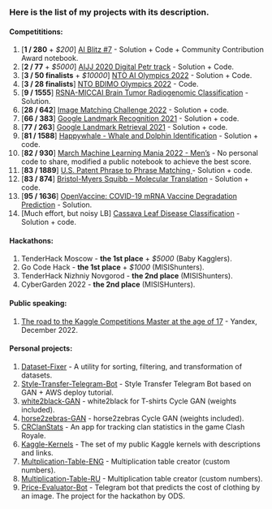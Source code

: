 ### Here is the list of my projects with its description.

#### Competititions:
1. [**1 / 280** + *$200*] [AI Blitz #7](https://github.com/t0efL/AI-Blitz-1st-place) - Solution + Code + Community Contribution Award notebook.   
2. [**2 / 77** + *$5000*] [AIJJ 2020 Digital Petr track](https://github.com/t0efL/2nd-place-solution-Digital-Peter) - Solution + Code.  
3. [**3 / 50 finalists** + *$10000*] [NTO AI Olympics 2022](https://github.com/t0efL/end2end-HKR-research) - Solution + Code.
4. [**3 / 28 finalists**] [NTO BDIMO Olympics 2022](https://github.com/t0efL/NTO-BDIMO-Olympics-2022) - Code.
3. [**9 / 1555**] [RSNA-MICCAI Brain Tumor Radiogenomic Classification](https://www.kaggle.com/c/rsna-miccai-brain-tumor-radiogenomic-classification/discussion/279826#1549791) - Solution. 
4. [**28 / 642**] [Image Matching Challenge 2022](https://github.com/t0efL/Kaggle-IMC-solution) - Solution + code.
5. [**66 / 383**] [Google Landmark Recognition 2021](https://github.com/t0efL/Kaggle-Google-Landmark) - Solution + code. 
6. [**77 / 263**] [Google Landmark Retrieval 2021](https://github.com/t0efL/Kaggle-Google-Landmark) - Solution + code. 
7. [**81 / 1588**] [Happywhale - Whale and Dolphin Identification](https://github.com/t0efL/kaggle-happy-whale) - Solution + code.  
8. [**82 / 930**] [March Machine Learning Mania 2022 - Men’s](https://www.kaggle.com/competitions/mens-march-mania-2022) - No personal code to share, modified a public notebook to achieve the best score.
9. [**83 / 1889**] [U.S. Patent Phrase to Phrase Matching ](https://github.com/t0efL/Patent-Matching-Kaggle) - Solution + code.
9. [**83 / 874**] [Bristol-Myers Squibb – Molecular Translation](https://github.com/xzcodes/BMS-Molecular-Translation) - Solution + code. 
10. [**95 / 1636**] [OpenVaccine: COVID-19 mRNA Vaccine Degradation Prediction](https://www.kaggle.com/c/stanford-covid-vaccine/discussion/189173) - Solution. 
11. [Much effort, but noisy LB] [Cassava Leaf Disease Classification](https://github.com/t0efL/Cassava-Leaf-Disease-Classification) - Solution + code. 

#### Hackathons:
1. TenderHack Moscow - **the 1st place** + *$5000* (Baby Kagglers).
2. Go Code Hack - **the 1st place** + *$1000* (MISIShunters).
3. TenderHack Nizhniy Novgorod - **the 2nd place** (MISIShunters).
4. CyberGarden 2022 - **the 2nd place** (MISISHunters).

#### Public speaking:
1. [The road to the Kaggle Competitions Master at the age of 17](https://youtu.be/tg8SSoKFqmA?t=7327) - Yandex, December 2022. 

#### Personal projects:
1. [Dataset-Fixer](https://github.com/t0efL/Dataset-Fixer) - A utility for sorting, filtering, and transformation of datasets. 
2. [Style-Transfer-Telegram-Bot](https://github.com/t0efL/Style-Transfer-Telegram-Bot) - Style Transfer Telegram Bot based on GAN + AWS deploy tutorial. 
3. [white2black-GAN](https://github.com/t0efL/white2black-GAN) - white2black for T-shirts Cycle GAN (weights included). 
4. [horse2zebras-GAN](https://github.com/t0efL/horse2zebras-GAN) - horse2zebras Cycle GAN (weights included). 
5. [CRClanStats](https://github.com/t0efL/CRClanStats) - An app for tracking clan statistics in the game Clash Royale. 
6. [Kaggle-Kernels](https://github.com/t0efL/Kaggle-Kernels) - The set of my public Kaggle kernels with descriptions and links. 
7. [Multplication-Table-ENG](https://github.com/t0efL/Multplication-Table-ENG) - Multiplication table creator (custom numbers). 
8. [Multiplication-Table-RU](https://github.com/t0efL/Multiplication-Table-RU) - Multiplication table creator (custom numbers). 
9. [Price-Evaluator-Bot](https://github.com/t0efL/Price-Evaluator-Bot) - Telegram bot that predicts the cost of clothing by an image. The project for the hackathon by ODS. 
